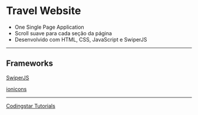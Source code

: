 # Travel Website

- One Single Page Application
- Scroll suave para cada seção da página
- Desenvolvido com HTML, CSS, JavaScript e SwiperJS

---
## Frameworks

[SwiperJS](https://swiperjs.com/get-started)

[ionicons](https://ionic.io/ionicons)

---
[Codingstar Tutorials](https://www.youtube.com/watch?v=WKIq2h5-fFQ&list=PLn-1oXF21q6IwN9F3qZF9-2yEpkAtjU9w&index=2)